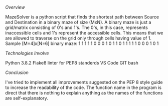*Overview*

MazeSolver is a python script that finds the shortest path between Source and Destination in a binary maze of size (MxN).
A binary maze is just a grid/matrix consisting of 0's and 1's. The 0's, in this case, represents inaccessible cells and 1's represent the accessible cells. This means that we are allowed to traverse on the grid only through cells having value of 1.
Sample [M=4]x[N=6] binary maze:
1 1 1 1 1 0
0 0 1 0 1 1
0 1 1 1 1 1
0 0 0 1 0 1

*Technologies Involve*

Python 3.8.2
Flake8 linter for PEP8 standerds
VS Code
GIT bash

*Conclusion*

I've tried to implement all improvements suggested on the PEP 8 style guide to increase the readability of the code.
The function name in the program is direct that there is nothing to explain anything as the names of the functions are self-explanatory.